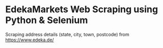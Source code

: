# EdekaMarkets Web Scraping using Python & Selenium
Scraping address details (state, city, town, postcode) from https://www.edeka.de/
